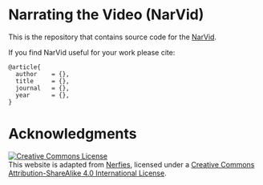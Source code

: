 # Narrating the Video (NarVid)

This is the repository that contains source code for the [NarVid](https://narrating-the-video.github.io).

If you find NarVid useful for your work please cite:
```
@article{
  author    = {},
  title     = {},
  journal   = {},
  year      = {},
}
```

# Acknowledgments
<a rel="license" href="http://creativecommons.org/licenses/by-sa/4.0/"><img alt="Creative Commons License" style="border-width:0" src="https://i.creativecommons.org/l/by-sa/4.0/88x31.png" /></a><br />This website is adapted from <a rel="Nerfies" href="https://github.com/nerfies/nerfies.github.io">Nerfies</a>, licensed under a <a rel="license" href="http://creativecommons.org/licenses/by-sa/4.0/">Creative Commons Attribution-ShareAlike 4.0 International License</a>.